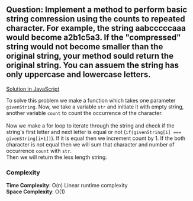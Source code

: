 ## Question: Implement a method to perform basic string comression using the counts to repeated character. For example, the string aabcccccaaa would become a2b1c5a3. If the "compressed" string would not become smaller than the original string, your method sould return the original string. You can assuem the string has only uppercase and lowercase letters. 

[Solution in JavaScript](https://link)

To solve this problem we make a function which takes one parameter `givenString`. Now, we take a variable `str` and initiate it with empty string, another variable `count` to count the occurrence of the character. <br><br>
Now we make a for loop to iterate through the string and check if the string's first letter and next letter is equal or not (`if(givenString[i] === givenString[i+1])`). If it is equal then we increment count by 1. If the both character is not equal then we will sum that character and number of occurrence `count` with `str`. 
<br>
Then we will return the less length string. <br>

### Complexity

**Time Complexity**: O(n) Linear runtime complexity <br>
**Space Complexity**: O(1)
